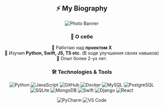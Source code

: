 <div align="center">

## ⚡ My Biography

![Photo Banner](https://i.imgur.com/n0INpWO.jpeg)

### 🚀 О себе
🔭 Работаю над **проектом X**  
🌱 Изучил **Python, Swift, JS, TS etc.**  (В ходе улучшения своих навыков)  
🔧 Опыт более 2-ух лет.


### 🛠️ Technologies & Tools
![Python](https://img.shields.io/badge/Python-3776AB?style=for-the-badge&logo=python&logoColor=white)
![JavaScript](https://img.shields.io/badge/JavaScript-F7DF1E?style=for-the-badge&logo=javascript&logoColor=black)
![GitHub](https://img.shields.io/badge/GitHub-181717?style=for-the-badge&logo=github&logoColor=white)
![Docker](https://img.shields.io/badge/Docker-2496ED?style=for-the-badge&logo=docker&logoColor=white)
![MySQL](https://img.shields.io/badge/MySQL-4479A1?style=for-the-badge&logo=mysql&logoColor=white)
![PostgreSQL](https://img.shields.io/badge/PostgreSQL-336791?style=for-the-badge&logo=postgresql&logoColor=white)
![SQLite](https://img.shields.io/badge/SQLite-003B57?style=for-the-badge&logo=sqlite&logoColor=white)
![MongoDB](https://img.shields.io/badge/MongoDB-47A248?style=for-the-badge&logo=mongodb&logoColor=white)
![Swift](https://img.shields.io/badge/Swift-FA7343?style=for-the-badge&logo=swift&logoColor=white)
![Django](https://img.shields.io/badge/Django-3776AB?style=for-the-badge&logo=django&logoColor=white)
![React](https://img.shields.io/badge/React-4479A1?style=for-the-badge&logo=react&logoColor=white)


![PyCharm](https://img.shields.io/badge/PyCharm-000000?style=for-the-badge&logo=pycharm&logoColor=white)
![VS Code](https://img.shields.io/badge/VS%20Code-007ACC?style=for-the-badge&logo=visual-studio-code&logoColor=white)

</div>

